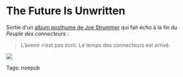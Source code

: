 # The Future Is Unwritten

Sortie d'un [album posthume de Joe Strummer](http://www.amazon.fr/gp/product/B000OPOEMQ/ref=pe_pe_snp_EMQ) qui fait écho à la fin du *Peuple des connecteurs* :

> L’avenir n’est pas écrit. Le temps des connecteurs est arrivé.

![](https://tcrouzet.com/images_tc/2007strumer.jpg)

Tags: noepub